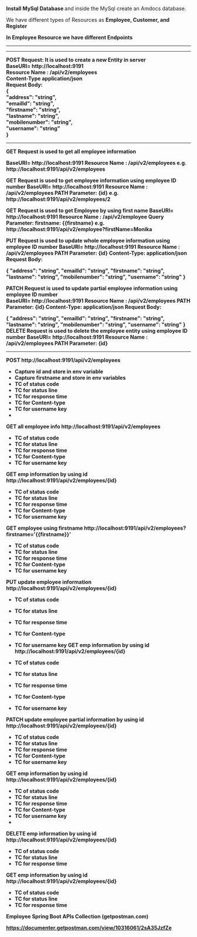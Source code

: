 <b> Install MySql Database </b>
and inside the MySql create an Amdocs database.

We have different types of Resources as <b> Employee, Customer, and Register<b>

In Employee Resource we have different Endpoints
 <hr>
 <hr>

<b> POST Request: It is used to create a new Entity in server <b><br>
BaseURI= http://localhost:9191<br>
Resource Name : /api/v2/employees<br>
Content-Type	application/json<br>
Request Body:<br>
{<br>
  "address": "string",<br>
  "emailId": "string",<br>
  "firstname": "string",<br>
  "lastname": "string",<br>
  "mobilenumber": "string",<br>
  "username": "string"<br>
}<br>

<hr>
<b> GET Request	is used to get all employee information <b>

BaseURI= http://localhost:9191
Resource Name : /api/v2/employees
e.g.
http://localhost:9191/api/v2/employees

<b> GET Request	is used to get employee information using employee ID number<b>
BaseURI= http://localhost:9191
Resource Name : /api/v2/employees
PATH Parameter: {id}
e.g.
	http://localhost:9191/api/v2/employees/2

<b> GET Request is used to get Employee by using first name <b>
BaseURI= http://localhost:9191
Resource Name : /api/v2/employee
Query Parameter: 
firstname:  {{firstname}
e.g.
	http://localhost:9191/api/v2/employee?firstName=Monika


<b>PUT Request is used to update whole employee information using employee ID number <b>
BaseURI= http://localhost:9191
Resource Name : /api/v2/employees
PATH Parameter: {id}
Content-Type: application/json
Request Body:

{
  "address": "string",
  "emailId": "string",
  "firstname": "string",
  "lastname": "string",
  "mobilenumber": "string",
  "username": "string"
}

<b>PATCH Request is used to update partial employee information using employee ID number <b> <br>
BaseURI= http://localhost:9191
Resource Name : /api/v2/employees
PATH Parameter: {id}
Content-Type: application/json
Request Body:

{
  "address": "string",
  "emailId": "string",
  "firstname": "string",
  "lastname": "string",
  "mobilenumber": "string",
  "username": "string"
}
<b> DELETE Request is used to delete the employee entity using employee ID number <b>
BaseURI= http://localhost:9191
Resource Name : /api/v2/employees
PATH Parameter: {id}

<hr>
POST
http://localhost:9191/api/v2/employees

-	Capture id and store in env variable
-	Capture firstname and store in env variables
-	TC of status code
-	TC for status line
-	TC for response time
-	TC for Content-type
-	TC for username key
-	
GET all employee info
http://localhost:9191/api/v2/employees

-	TC of status code
-	TC for status line
-	TC for response time
-	TC for Content-type
-	TC for username key

GET emp information by using id
http://localhost:9191/api/v2/employees/{id}

-	TC of status code
-	TC for status line
-	TC for response time
-	TC for Content-type
-	TC for username key

GET employee using firstname
http://localhost:9191/api/v2/employees?firstname=’{{firstname}}’

-	TC of status code
-	TC for status line
-	TC for response time
-	TC for Content-type
-	TC for username key

PUT update employee information
http://localhost:9191/api/v2/employees/{id}

-	TC of status code
-	TC for status line
-	TC for response time
-	TC for Content-type
-	TC for username key
GET emp information by using id
http://localhost:9191/api/v2/employees/{id}

-	TC of status code
-	TC for status line
-	TC for response time
-	TC for Content-type
-	TC for username key

PATCH update employee partial information by using id
http://localhost:9191/api/v2/employees/{id}
-	TC of status code
-	TC for status line
-	TC for response time
-	TC for Content-type
-	TC for username key

GET emp information by using id
http://localhost:9191/api/v2/employees/{id}

-	TC of status code
-	TC for status line
-	TC for response time
-	TC for Content-type
-	TC for username key
-	
DELETE emp information by using id
http://localhost:9191/api/v2/employees/{id}
-	TC of status code
-	TC for status line
-	TC for response time

GET emp information by using id
http://localhost:9191/api/v2/employees/{id}
-	TC of status code
-	TC for status line
-	TC for response time

Employee Spring Boot APIs Collection (getpostman.com)

https://documenter.getpostman.com/view/10316061/2sA35JzfZe

